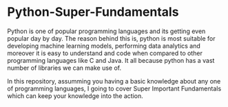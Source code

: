 # Python-Super-Fundamentals

Python is one of popular programming languages and its getting even popular day by day. 
The reason behind this is, python is most suitable for developing machine learning models, performing data analytics and moreover it is easy to understand and code when compared to other programming languages like C and Java. 
It all because python has a vast number of libraries we can make use of.

In this repository, assumming you having a basic knowledge about any one of programming languages, I going to cover Super Important Fundamentals which can keep your knowledge into the action.
